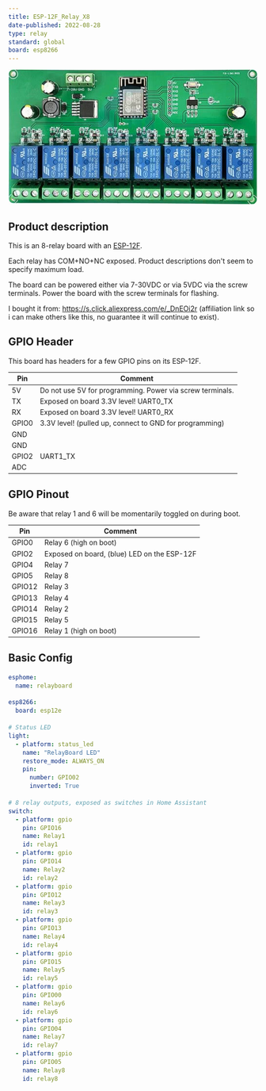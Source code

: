 ```yaml
---
title: ESP-12F_Relay_X8
date-published: 2022-08-28
type: relay
standard: global
board: esp8266
---
```


![Product](./image.jpg "Product Image")

## Product description

This is an 8-relay board with an
[ESP-12F](https://docs.ai-thinker.com/_media/esp8266/docs/esp-12f_product_specification_en.pdf).

Each relay has COM+NO+NC exposed. Product descriptions don't seem to specify maximum load.

The board can be powered either via 7-30VDC or via 5VDC via the screw terminals. Power the board with the screw
terminals for flashing.

I bought it from: https://s.click.aliexpress.com/e/_DnEOi2r (affiliation link so i can make others like this, no
guarantee it will continue to exist).

## GPIO Header

This board has headers for a few GPIO pins on its ESP-12F.

| Pin   | Comment                                                   |
| ----- | --------------------------------------------------------- |
| 5V    | Do not use 5V for programming. Power via screw terminals. |
| TX    | Exposed on board 3.3V level! UART0_TX                     |
| RX    | Exposed on board 3.3V level! UART0_RX                     |
| GPIO0 | 3.3V level! (pulled up, connect to GND for programming)   |
| GND   |                                                           |
| GND   |                                                           |
| GPIO2 | UART1_TX                                                  |
| ADC   |                                                           |

## GPIO Pinout

Be aware that relay 1 and 6 will be momentarily toggled on during boot.

| Pin    | Comment                                     |
| ------ | ------------------------------------------- |
| GPIO0  | Relay 6 (high on boot)                      |
| GPIO2  | Exposed on board, (blue) LED on the ESP-12F |
| GPIO4  | Relay 7                                     |
| GPIO5  | Relay 8                                     |
| GPIO12 | Relay 3                                     |
| GPIO13 | Relay 4                                     |
| GPIO14 | Relay 2                                     |
| GPIO15 | Relay 5                                     |
| GPIO16 | Relay 1 (high on boot)                      |

## Basic Config

```yaml
esphome:
  name: relayboard

esp8266:
  board: esp12e

# Status LED
light:
  - platform: status_led
    name: "RelayBoard LED"
    restore_mode: ALWAYS_ON
    pin:
      number: GPIO02
      inverted: True

# 8 relay outputs, exposed as switches in Home Assistant
switch:
  - platform: gpio
    pin: GPIO16
    name: Relay1
    id: relay1
  - platform: gpio
    pin: GPIO14
    name: Relay2
    id: relay2
  - platform: gpio
    pin: GPIO12
    name: Relay3
    id: relay3
  - platform: gpio
    pin: GPIO13
    name: Relay4
    id: relay4
  - platform: gpio
    pin: GPIO15
    name: Relay5
    id: relay5
  - platform: gpio
    pin: GPIO00
    name: Relay6
    id: relay6
  - platform: gpio
    pin: GPIO04
    name: Relay7
    id: relay7
  - platform: gpio
    pin: GPIO05
    name: Relay8
    id: relay8
```
